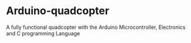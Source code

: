 # Arduino-quadcopter
A fully functional quadcopter with the Arduino Microcontroller, Electronics and C programming Language
